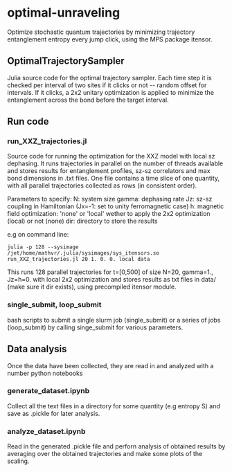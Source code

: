 # optimal-unraveling
Optimize stochastic quantum trajectories by minimizing trajectory entanglement entropy every jump click, using the MPS package itensor. 

## OptimalTrajectorySampler
Julia source code for the optimal trajectory sampler. Each time step it is checked per interval of two sites if it clicks or not -- random offset for intervals. If it clicks, a 2x2 unitary optimization is applied to minimize the entanglement across the bond before the target interval.

## Run code

### run_XXZ_trajectories.jl
Source code for running the optimization for the XXZ model with local sz dephasing. It runs trajectories in parallel on the number of threads available and stores results for entanglement profiles, sz-sz correlators and max bond dimensions in .txt files. One file contains a time slice of one quantity, with all parallel trajectories collected as rows (in consistent order).

Parameters to specify: 
N: system size
gamma: dephasing rate
Jz: sz-sz coupling in Hamiltonian (Jx=-1: set to unity ferromagnetic case)
h: magnetic field
optimization: 'none' or 'local' wether to apply the 2x2 optimization (local) or not (none)
dir: directory to store the results

e.g on command line: 
```
julia -p 128 --sysimage /jet/home/mathvr/.julia/sysimages/sys_itensors.so run_XXZ_trajectories.jl 20 1. 0. 0. local data
```
This runs 128 parallel trajectories for t=[0,500] of size N=20, gamma=1., Jz=h=0. with local 2x2 optimization and stores results as txt files in data/ (make sure it dir exists), using precompiled itensor module.

### single_submit, loop_submit
bash scripts to submit a single slurm job (single_submit) or a series of jobs (loop_submit) by calling singe_submit for various parameters.

## Data analysis
Once the data have been collected, they are read in and analyzed with a number python notebooks

### generate_dataset.ipynb
Collect all the text files in a directory for some quantity (e.g entropy S) and save as .pickle for later analysis.

### analyze_dataset.ipynb
Read in the generated .pickle file and perforn analysis of obtained results by averaging over the obtained trajectories and make some plots of the scaling.


